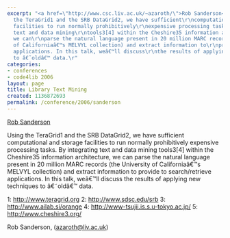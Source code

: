 ```yaml
---
excerpt: "<a href=\"http://www.csc.liv.ac.uk/~azaroth/\">Rob Sanderson</a>\r\n\r\nUsing
  the TeraGrid1 and the SRB DataGrid2, we have sufficient\r\ncomputational and storage
  facilities to run normally prohibitively\r\nexpensive processing tasks. By integrating
  text and data mining\r\ntools3[4] within the Cheshire35 information architecture,
  we can\r\nparse the natural language present in 20 million MARC records (the\r\nUniversity
  of Californiaâ€™s MELVYL collection) and extract information to\r\nprovide to search/retrieve
  applications. In this talk, weâ€™ll discuss\r\nthe results of applying new techniques
  to â€˜oldâ€™ data.\r"
categories:
- conferences
- code4lib 2006
layout: page
title: Library Text Mining
created: 1136872693
permalink: /conference/2006/sanderson
---
```

<a href="http://www.csc.liv.ac.uk/~azaroth/">Rob Sanderson</a>

Using the TeraGrid1 and the SRB DataGrid2, we have sufficient
computational and storage facilities to run normally prohibitively
expensive processing tasks. By integrating text and data mining
tools3[4] within the Cheshire35 information architecture, we can
parse the natural language present in 20 million MARC records (the
University of Californiaâ€™s MELVYL collection) and extract information to
provide to search/retrieve applications. In this talk, weâ€™ll discuss
the results of applying new techniques to â€˜oldâ€™ data.

1: <a href="http://www.teragrid.org">http://www.teragrid.org</a>
2: <a href="http://www.sdsc.edu/srb">http://www.sdsc.edu/srb</a>
3: <a href="http://www.ailab.si/orange">http://www.ailab.si/orange</a>
4: <a href="http://www-tsujii.is.s.u-tokyo.ac.jp/">http://www-tsujii.is.s.u-tokyo.ac.jp/</a>
5: <a href="http://www.cheshire3.org/">http://www.cheshire3.org/</a>

Rob Sanderson, (azaroth@liv.ac.uk)
